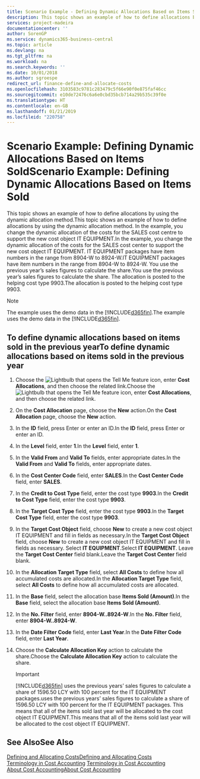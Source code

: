 ```yaml
---
title: Scenario Example - Defining Dynamic Allocations Based on Items Sold | Microsoft Docs
description: This topic shows an example of how to define allocations by using the dynamic allocation method.
services: project-madeira
documentationcenter: ''
author: SorenGP
ms.service: dynamics365-business-central
ms.topic: article
ms.devlang: na
ms.tgt_pltfrm: na
ms.workload: na
ms.search.keywords: ''
ms.date: 10/01/2018
ms.author: sgroespe
redirect_url: finance-define-and-allocate-costs
ms.openlocfilehash: 3103583c9781c283479c5f66e90f0e875faf46cc
ms.sourcegitcommit: e10de72476c6a6e0cbd35bcb714a29b535c39f0e
ms.translationtype: HT
ms.contentlocale: en-GB
ms.lasthandoff: 01/21/2019
ms.locfileid: "220758"
---
```

# <a name="scenario-example-defining-dynamic-allocations-based-on-items-sold"></a><span data-ttu-id="9c8ac-103">Scenario Example: Defining Dynamic Allocations Based on Items Sold</span><span class="sxs-lookup"><span data-stu-id="9c8ac-103">Scenario Example: Defining Dynamic Allocations Based on Items Sold</span></span>
<span data-ttu-id="9c8ac-104">This topic shows an example of how to define allocations by using the dynamic allocation method.</span><span class="sxs-lookup"><span data-stu-id="9c8ac-104">This topic shows an example of how to define allocations by using the dynamic allocation method.</span></span> <span data-ttu-id="9c8ac-105">In the example, you change the dynamic allocation of the costs for the SALES cost centre to support the new cost object IT EQUIPMENT.</span><span class="sxs-lookup"><span data-stu-id="9c8ac-105">In the example, you change the dynamic allocation of the costs for the SALES cost center to support the new cost object IT EQUIPMENT.</span></span> <span data-ttu-id="9c8ac-106">IT EQUIPMENT packages have item numbers in the range from 8904-W to 8924-W.</span><span class="sxs-lookup"><span data-stu-id="9c8ac-106">IT EQUIPMENT packages have item numbers in the range from 8904-W to 8924-W.</span></span> <span data-ttu-id="9c8ac-107">You use the previous year’s sales figures to calculate the share.</span><span class="sxs-lookup"><span data-stu-id="9c8ac-107">You use the previous year’s sales figures to calculate the share.</span></span> <span data-ttu-id="9c8ac-108">The allocation is posted to the helping cost type 9903.</span><span class="sxs-lookup"><span data-stu-id="9c8ac-108">The allocation is posted to the helping cost type 9903.</span></span>  

> [!NOTE]  
>  <span data-ttu-id="9c8ac-109">The example uses the demo data in the [!INCLUDE[d365fin](includes/d365fin_md.md)].</span><span class="sxs-lookup"><span data-stu-id="9c8ac-109">The example uses the demo data in the [!INCLUDE[d365fin](includes/d365fin_md.md)].</span></span>  

## <a name="to-define-dynamic-allocations-based-on-items-sold-in-the-previous-year"></a><span data-ttu-id="9c8ac-110">To define dynamic allocations based on items sold in the previous year</span><span class="sxs-lookup"><span data-stu-id="9c8ac-110">To define dynamic allocations based on items sold in the previous year</span></span>  

1.  <span data-ttu-id="9c8ac-111">Choose the ![Lightbulb that opens the Tell Me feature](media/ui-search/search_small.png "Tell me what you want to do") icon, enter **Cost Allocations**, and then choose the related link.</span><span class="sxs-lookup"><span data-stu-id="9c8ac-111">Choose the ![Lightbulb that opens the Tell Me feature](media/ui-search/search_small.png "Tell me what you want to do") icon, enter **Cost Allocations**, and then choose the related link.</span></span>  
2.  <span data-ttu-id="9c8ac-112">On the **Cost Allocation** page, choose the **New** action.</span><span class="sxs-lookup"><span data-stu-id="9c8ac-112">On the **Cost Allocation** page, choose the **New** action.</span></span>  
3.  <span data-ttu-id="9c8ac-113">In the **ID** field, press Enter or enter an ID.</span><span class="sxs-lookup"><span data-stu-id="9c8ac-113">In the **ID** field, press Enter or enter an ID.</span></span>  
4.  <span data-ttu-id="9c8ac-114">In the **Level** field, enter **1**.</span><span class="sxs-lookup"><span data-stu-id="9c8ac-114">In the **Level** field, enter **1**.</span></span>  
5.  <span data-ttu-id="9c8ac-115">In the **Valid From** and **Valid To** fields, enter appropriate dates.</span><span class="sxs-lookup"><span data-stu-id="9c8ac-115">In the **Valid From** and **Valid To** fields, enter appropriate dates.</span></span>  
6.  <span data-ttu-id="9c8ac-116">In the **Cost Center Code** field, enter **SALES**.</span><span class="sxs-lookup"><span data-stu-id="9c8ac-116">In the **Cost Center Code** field, enter **SALES**.</span></span>  
7.  <span data-ttu-id="9c8ac-117">In the **Credit to Cost Type** field, enter the cost type **9903**.</span><span class="sxs-lookup"><span data-stu-id="9c8ac-117">In the **Credit to Cost Type** field, enter the cost type **9903**.</span></span>  
8.  <span data-ttu-id="9c8ac-118">In the **Target Cost Type** field, enter the cost type **9903**.</span><span class="sxs-lookup"><span data-stu-id="9c8ac-118">In the **Target Cost Type** field, enter the cost type **9903**.</span></span>  
9. <span data-ttu-id="9c8ac-119">In the **Target Cost Object** field, choose **New** to create a new cost object IT EQUIPMENT and fill in fields as necessary.</span><span class="sxs-lookup"><span data-stu-id="9c8ac-119">In the **Target Cost Object** field, choose **New** to create a new cost object IT EQUIPMENT and fill in fields as necessary.</span></span> <span data-ttu-id="9c8ac-120">Select **IT EQUIPMENT**.</span><span class="sxs-lookup"><span data-stu-id="9c8ac-120">Select **IT EQUIPMENT**.</span></span> <span data-ttu-id="9c8ac-121">Leave the **Target Cost Center** field blank.</span><span class="sxs-lookup"><span data-stu-id="9c8ac-121">Leave the **Target Cost Center** field blank.</span></span>  
10. <span data-ttu-id="9c8ac-122">In the **Allocation Target Type** field, select **All Costs** to define how all accumulated costs are allocated.</span><span class="sxs-lookup"><span data-stu-id="9c8ac-122">In the **Allocation Target Type** field, select **All Costs** to define how all accumulated costs are allocated.</span></span>  
11. <span data-ttu-id="9c8ac-123">In the **Base** field, select the allocation base **Items Sold (Amount)**.</span><span class="sxs-lookup"><span data-stu-id="9c8ac-123">In the **Base** field, select the allocation base **Items Sold (Amount)**.</span></span>  
12. <span data-ttu-id="9c8ac-124">In the **No. Filter** field, enter **8904-W..8924-W**.</span><span class="sxs-lookup"><span data-stu-id="9c8ac-124">In the **No. Filter** field, enter **8904-W..8924-W**.</span></span>  
13. <span data-ttu-id="9c8ac-125">In the **Date Filter Code** field, enter **Last Year**.</span><span class="sxs-lookup"><span data-stu-id="9c8ac-125">In the **Date Filter Code** field, enter **Last Year**.</span></span>  
14. <span data-ttu-id="9c8ac-126">Choose the **Calculate Allocation Key** action to calculate the share.</span><span class="sxs-lookup"><span data-stu-id="9c8ac-126">Choose the **Calculate Allocation Key** action to calculate the share.</span></span>  

    > [!IMPORTANT]  
    >  [!INCLUDE[d365fin](includes/d365fin_md.md)] <span data-ttu-id="9c8ac-127">uses the previous years’ sales figures to calculate a share of 1596.50 LCY with 100 percent for the IT EQUIPMENT packages.</span><span class="sxs-lookup"><span data-stu-id="9c8ac-127">uses the previous years’ sales figures to calculate a share of 1596.50 LCY with 100 percent for the IT EQUIPMENT packages.</span></span> <span data-ttu-id="9c8ac-128">This means that all of the items sold last year will be allocated to the cost object IT EQUIPMENT.</span><span class="sxs-lookup"><span data-stu-id="9c8ac-128">This means that all of the items sold last year will be allocated to the cost object IT EQUIPMENT.</span></span>  

## <a name="see-also"></a><span data-ttu-id="9c8ac-129">See Also</span><span class="sxs-lookup"><span data-stu-id="9c8ac-129">See Also</span></span>  
[<span data-ttu-id="9c8ac-130">Defining and Allocating Costs</span><span class="sxs-lookup"><span data-stu-id="9c8ac-130">Defining and Allocating Costs</span></span>](finance-define-and-allocate-costs.md)  
<span data-ttu-id="9c8ac-131">[Terminology in Cost Accounting](finance-terminology-in-cost-accounting.md) </span><span class="sxs-lookup"><span data-stu-id="9c8ac-131">[Terminology in Cost Accounting](finance-terminology-in-cost-accounting.md) </span></span>  
[<span data-ttu-id="9c8ac-132">About Cost Accounting</span><span class="sxs-lookup"><span data-stu-id="9c8ac-132">About Cost Accounting</span></span>](finance-about-cost-accounting.md)
